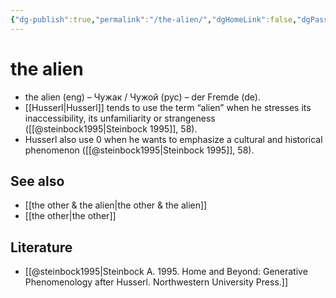 ```yaml
---
{"dg-publish":true,"permalink":"/the-alien/","dgHomeLink":false,"dgPassFrontmatter":false}
---
```


# the alien
- the alien (eng) – Чужак / Чужой (рус) – der Fremde (de).
- [[Husserl|Husserl]] tends to use the term “alien” when he stresses its inaccessibility, its unfamiliarity or strangeness ([[@steinbock1995|Steinbock 1995]], 58).
- Husserl also use 0 when he wants to emphasize a cultural and historical phenomenon ([[@steinbock1995|Steinbock 1995]], 58).


## See also
- [[the other & the alien|the other & the alien]]
- [[the other|the other]]


## Literature
- [[@steinbock1995|Steinbock A. 1995. Home and Beyond: Generative Phenomenology after Husserl. Northwestern University Press.]]



